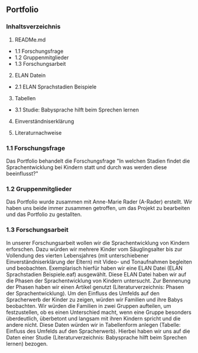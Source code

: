 ## Portfolio

### Inhaltsverzeichnis
1. READMe.md
- 1.1 Forschungsfrage
- 1.2 Gruppenmitglieder
- 1.3 Forschungsarbeit

2. ELAN Datein
- 2.1 ELAN Sprachstadien Beispiele
  
3. Tabellen
- 3.1 Studie: Babysprache hilft beim Sprechen lernen

4. Einverständniserklärung
  
5. Literaturnachweise


### 1.1 Forschungsfrage
Das Portfolio behandelt die Forschungsfrage "In welchen Stadien findet die Sprachentwicklung bei Kindern statt und durch was werden diese beeinflusst?"

### 1.2 Gruppenmitglieder
Das Portfolio wurde zusammen mit Anne-Marie Rader (A-Rader) erstellt. Wir haben uns beide immer zusammen getroffen, um das Projekt zu bearbeiten und das Portfolio zu gestallten. 

### 1.3 Forschungsarbeit
In unserer Forschungsarbeit wollen wir die Sprachentwicklung von Kindern erforschen. 
Dazu würden wir mehrere Kinder vom Säuglingsalter bis zur Vollendung des vierten Lebensjahres (mit unterschiebener Einverständniserklärung der Eltern) mit Video- und Tonaufnahmen begleiten und beobachten. Exemplarisch hierfür haben wir eine ELAN Datei (ELAN Sprachstadien Beispiele.eaf) ausgewählt. Diese ELAN Datei haben wir auf die Phasen der Sprachentwicklung von Kindern untersucht. Zur Bennenung der Phasen haben wir einen Artikel genutzt (Literaturverzeichnis: Phasen der Sprachentwicklung).
Um den Einfluss des Umfelds auf den Spracherwerb der Kinder zu zeigen, würden wir Familien und ihre Babys beobachten. Wir würden die Familien in zwei Gruppen aufteilen, um festzustellen, ob es einen Unterschied macht, wenn eine Gruppe besonders überdeutlich, überbetont und langsam mit ihren Kindern spricht und die andere nicht. Diese Daten würden wir in Tabellenform anlegen (Tabelle: Einfluss des Umfelds auf den Spracherwerb). Hierbei haben wir uns auf die Daten einer Studie (Literaturverzeichnis: Babysprache hilft beim Sprechen lernen) bezogen.
